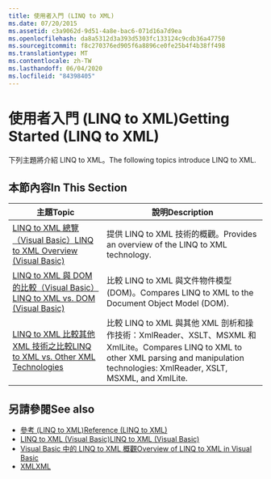 ```yaml
---
title: 使用者入門 (LINQ to XML)
ms.date: 07/20/2015
ms.assetid: c3a9062d-9d51-4a8e-bac6-071d16a7d9ea
ms.openlocfilehash: da8a5312d3a393d5303fc133124c9cdb36a47750
ms.sourcegitcommit: f8c270376ed905f6a8896ce0fe25b4f4b38ff498
ms.translationtype: MT
ms.contentlocale: zh-TW
ms.lasthandoff: 06/04/2020
ms.locfileid: "84398405"
---
```

# <a name="getting-started-linq-to-xml"></a><span data-ttu-id="c7474-102">使用者入門 (LINQ to XML)</span><span class="sxs-lookup"><span data-stu-id="c7474-102">Getting Started (LINQ to XML)</span></span>
<span data-ttu-id="c7474-103">下列主題將介紹 LINQ to XML。</span><span class="sxs-lookup"><span data-stu-id="c7474-103">The following topics introduce LINQ to XML.</span></span>  
  
## <a name="in-this-section"></a><span data-ttu-id="c7474-104">本節內容</span><span class="sxs-lookup"><span data-stu-id="c7474-104">In This Section</span></span>  
  
|<span data-ttu-id="c7474-105">主題</span><span class="sxs-lookup"><span data-stu-id="c7474-105">Topic</span></span>|<span data-ttu-id="c7474-106">說明</span><span class="sxs-lookup"><span data-stu-id="c7474-106">Description</span></span>|  
|-----------|-----------------|  
|[<span data-ttu-id="c7474-107">LINQ to XML 總覽（Visual Basic）</span><span class="sxs-lookup"><span data-stu-id="c7474-107">LINQ to XML Overview (Visual Basic)</span></span>](linq-to-xml-overview.md)|<span data-ttu-id="c7474-108">提供 LINQ to XML 技術的概觀。</span><span class="sxs-lookup"><span data-stu-id="c7474-108">Provides an overview of the LINQ to XML technology.</span></span>|  
|[<span data-ttu-id="c7474-109">LINQ to XML 與 DOM 的比較（Visual Basic）</span><span class="sxs-lookup"><span data-stu-id="c7474-109">LINQ to XML vs. DOM (Visual Basic)</span></span>](linq-to-xml-vs-dom.md)|<span data-ttu-id="c7474-110">比較 LINQ to XML 與文件物件模型 (DOM)。</span><span class="sxs-lookup"><span data-stu-id="c7474-110">Compares LINQ to XML to the Document Object Model (DOM).</span></span>|  
|[<span data-ttu-id="c7474-111">LINQ to XML 比較其他 XML 技術之比較</span><span class="sxs-lookup"><span data-stu-id="c7474-111">LINQ to XML vs. Other XML Technologies</span></span>](linq-to-xml-vs-other-xml-technologies.md)|<span data-ttu-id="c7474-112">比較 LINQ to XML 與其他 XML 剖析和操作技術：XmlReader、XSLT、MSXML 和 XmlLite。</span><span class="sxs-lookup"><span data-stu-id="c7474-112">Compares LINQ to XML to other XML parsing and manipulation technologies: XmlReader, XSLT, MSXML, and XmlLite.</span></span>|  
  
## <a name="see-also"></a><span data-ttu-id="c7474-113">另請參閱</span><span class="sxs-lookup"><span data-stu-id="c7474-113">See also</span></span>

- [<span data-ttu-id="c7474-114">參考 (LINQ to XML)</span><span class="sxs-lookup"><span data-stu-id="c7474-114">Reference (LINQ to XML)</span></span>](reference-linq-to-xml.md)
- [<span data-ttu-id="c7474-115">LINQ to XML (Visual Basic)</span><span class="sxs-lookup"><span data-stu-id="c7474-115">LINQ to XML (Visual Basic)</span></span>](linq-to-xml.md)
- [<span data-ttu-id="c7474-116">Visual Basic 中的 LINQ to XML 概觀</span><span class="sxs-lookup"><span data-stu-id="c7474-116">Overview of LINQ to XML in Visual Basic</span></span>](../../language-features/xml/overview-of-linq-to-xml.md)
- [<span data-ttu-id="c7474-117">XML</span><span class="sxs-lookup"><span data-stu-id="c7474-117">XML</span></span>](../../language-features/xml/index.md)
